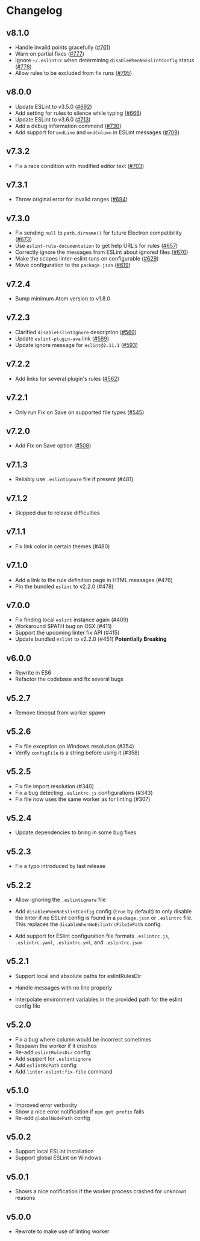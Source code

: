 # Changelog

## v8.1.0

*   Handle invalid points gracefully ([#761](https://github.com/AtomLinter/linter-eslint/pull/761))
*   Warn on partial fixes ([#777](https://github.com/AtomLinter/linter-eslint/pull/777))
*   Ignore `~/.eslintrc` when determining `disableWhenNoEslintConfig` status ([#778](https://github.com/AtomLinter/linter-eslint/pull/778))
*   Allow rules to be excluded from fix runs ([#795](https://github.com/AtomLinter/linter-eslint/pull/795))


## v8.0.0

*   Update ESLint to v3.5.0 ([#692](https://github.com/AtomLinter/linter-eslint/pull/692))
*   Add setting for rules to silence while typing ([#666](https://github.com/AtomLinter/linter-eslint/pull/666))
*   Update ESLint to v3.6.0 ([#713](https://github.com/AtomLinter/linter-eslint/pull/713))
*   Add a debug information command ([#730](https://github.com/AtomLinter/linter-eslint/pull/730))
*   Add support for `endLine` and `endColumn` in ESLint messages ([#709](https://github.com/AtomLinter/linter-eslint/pull/709))

## v7.3.2

*   Fix a race condition with modified editor text ([#703](https://github.com/AtomLinter/linter-eslint/pull/703))

## v7.3.1

*   Throw original error for invalid ranges ([#694](https://github.com/AtomLinter/linter-eslint/pull/694))

## v7.3.0

*   Fix sending `null` to `path.dirname()` for future Electron compatibility ([#673](https://github.com/AtomLinter/linter-eslint/pull/673))
*   Use `eslint-rule-documentation` to get help URL's for rules ([#657](https://github.com/AtomLinter/linter-eslint/pull/657))
*   Correctly ignore the messages from ESLint about ignored files ([#670](https://github.com/AtomLinter/linter-eslint/pull/670))
*   Make the scopes linter-eslint runs on configurable ([#629](https://github.com/AtomLinter/linter-eslint/pull/629))
*   Move configuration to the `package.json` ([#619](https://github.com/AtomLinter/linter-eslint/pull/619))

## v7.2.4

*   Bump minimum Atom version to v1.8.0

## v7.2.3

*   Clarified `disableEslintIgnore` description ([#569](https://github.com/AtomLinter/linter-eslint/pull/569))
*   Update `eslint-plugin-ava` link ([#589](https://github.com/AtomLinter/linter-eslint/pull/589))
*   Update ignore message for `eslint@2.11.1` ([#593](https://github.com/AtomLinter/linter-eslint/pull/593))

## v7.2.2

*   Add links for several plugin's rules ([#562](https://github.com/AtomLinter/linter-eslint/pull/562))

## v7.2.1

*   Only run Fix on Save on supported file types ([#545](https://github.com/AtomLinter/linter-eslint/pull/545))

## v7.2.0

*   Add Fix on Save option ([#508](https://github.com/AtomLinter/linter-eslint/pull/508))

## v7.1.3

*   Reliably use `.eslintignore` file if present (#481)

## v7.1.2

*   Skipped due to release difficulties

## v7.1.1

*   Fix link color in certain themes (#480)

## v7.1.0

*   Add a link to the rule definition page in HTML messages (#476)
*   Pin the bundled `eslint` to v2.2.0 (#478)

## v7.0.0

*   Fix finding local `eslint` instance again (#409)
*   Workaround $PATH bug on OSX (#411)
*   Support the upcoming linter fix API (#415)
*   Update bundled `eslint` to v2.2.0 (#451) **Potentially Breaking**

## v6.0.0

*   Rewrite in ES6
*   Refactor the codebase and fix several bugs

## v5.2.7

*   Remove timeout from worker spawn

## v5.2.6

*   Fix file exception on Windows resolution (#354)
*   Verify `configFile` is a string before using it (#358)

## v5.2.5

*   Fix file import resolution (#340)
*   Fix a bug detecting `.eslintrc.js` configurations (#343)
*   Fix file now uses the same worker as for linting (#307)

## v5.2.4

*   Update dependencies to bring in some bug fixes

## v5.2.3

*   Fix a typo introduced by last release

## v5.2.2

*   Allow ignoring the `.eslintignore` file

*   Add `disableWhenNoEslintConfig` config (`true` by default) to only disable
    the linter if no ESLint config is found in a `package.json` or `.eslintrc`
    file. This replaces the `disableWhenNoEslintrcFileInPath` config.

*   Add support for ESlint configuration file formats `.eslintrc.js`,
    `.eslintrc.yaml`, `.eslintrc.yml`, and `.eslintrc.json`

## v5.2.1

*   Support local and absolute paths for eslintRulesDir

*   Handle messages with no line properly

*   Interpolate environment variables in the provided path for the eslint
    config file

## v5.2.0

*   Fix a bug where column would be incorrect sometimes
*   Respawn the worker if it crashes
*   Re-add `eslintRulesDir` config
*   Add support for `.eslintignore`
*   Add `eslintRcPath` config
*   Add `linter-eslint:fix-file` command

## v5.1.0

*   Improved error verbosity
*   Show a nice error notification if `npm get prefix` fails
*   Re-add `globalNodePath` config

## v5.0.2

*   Support local ESLint installation
*   Support global ESLint on Windows

## v5.0.1

*   Shows a nice notification if the worker process crashed for unknown reasons

## v5.0.0

*   Rewrote to make use of linting worker
